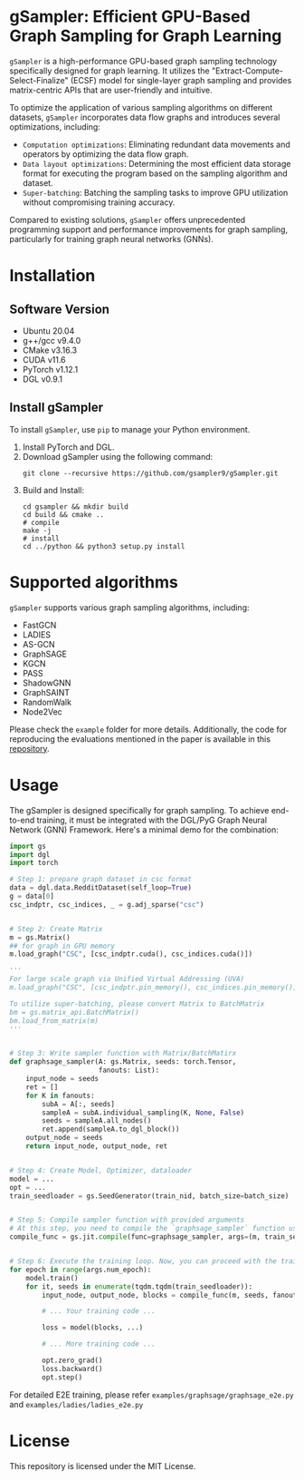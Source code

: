 # gSampler: Efficient GPU-Based Graph Sampling for Graph Learning

`gSampler` is a high-performance GPU-based graph sampling technology specifically designed for graph learning. It utilizes the "Extract-Compute-Select-Finalize" (ECSF) model for single-layer graph sampling and provides matrix-centric APIs that are user-friendly and intuitive.

To optimize the application of various sampling algorithms on different datasets, `gSampler` incorporates data flow graphs and introduces several optimizations, including:

* `Computation optimizations`: Eliminating redundant data movements and operators by optimizing the data flow graph.
* `Data layout optimizations`: Determining the most efficient data storage format for executing the program based on the sampling algorithm and dataset.
* `Super-batching`: Batching the sampling tasks to improve GPU utilization without compromising training accuracy.

Compared to existing solutions, `gSampler` offers unprecedented programming support and performance improvements for graph sampling, particularly for training graph neural networks (GNNs).

# Installation

## Software Version
* Ubuntu 20.04
* g++/gcc v9.4.0
* CMake v3.16.3
* CUDA v11.6
* PyTorch v1.12.1
* DGL v0.9.1

## Install gSampler

To install `gSampler`, use `pip` to manage your Python environment.

1. Install PyTorch and DGL.
2. Download gSampler using the following command:
   ```shell
   git clone --recursive https://github.com/gsampler9/gSampler.git
   ```
3. Build and Install:
   ```shell
   cd gsampler && mkdir build
   cd build && cmake ..
   # compile
   make -j
   # install
   cd ../python && python3 setup.py install
   ```

# Supported algorithms
`gSampler` supports various graph sampling algorithms, including:

* FastGCN
* LADIES
* AS-GCN
* GraphSAGE
* KGCN
* PASS
* ShadowGNN
* GraphSAINT
* RandomWalk
* Node2Vec

Please check the `example` folder for more details. Additionally, the code for reproducing the evaluations mentioned in the paper is available in this [repository](https://github.com/gpzlx1/gsampler-artifact-evaluation).

# Usage

The gSampler is designed specifically for graph sampling. To achieve end-to-end training, it must be integrated with the DGL/PyG Graph Neural Network (GNN) Framework. Here's a minimal demo for the combination:

```python
import gs
import dgl
import torch

# Step 1: prepare graph dataset in csc format
data = dgl.data.RedditDataset(self_loop=True)
g = data[0]
csc_indptr, csc_indices, _ = g.adj_sparse("csc")


# Step 2: Create Matrix
m = gs.Matrix()
## for graph in GPU memory
m.load_graph("CSC", [csc_indptr.cuda(), csc_indices.cuda()])

'''
For large scale graph via Unified Virtual Addressing (UVA)
m.load_graph("CSC", [csc_indptr.pin_memory(), csc_indices.pin_memory()])

To utilize super-batching, please convert Matrix to BatchMatrix
bm = gs.matrix_api.BatchMatrix()
bm.load_from_matrix(m)
'''


# Step 3: Write sampler function with Matrix/BatchMatirx
def graphsage_sampler(A: gs.Matrix, seeds: torch.Tensor,
                      fanouts: List):
    input_node = seeds
    ret = []
    for K in fanouts:
        subA = A[:, seeds]
        sampleA = subA.individual_sampling(K, None, False)
        seeds = sampleA.all_nodes()
        ret.append(sampleA.to_dgl_block())
    output_node = seeds
    return input_node, output_node, ret


# Step 4: Create Model, Optimizer, dataloader
model = ...
opt = ...
train_seedloader = gs.SeedGenerator(train_nid, batch_size=batch_size)


# Step 5: Compile sampler function with provided arguments
# At this step, you need to compile the `graphsage_sampler` function using the given arguments. Ensure to use constants for Matrix, List, Integer, and Float, but not for tensors.
compile_func = gs.jit.compile(func=graphsage_sampler, args=(m, train_seedloader.data[:batch_size], fanouts))


# Step 6: Execute the training loop. Now, you can proceed with the training loop:
for epoch in range(args.num_epoch):
    model.train()
    for it, seeds in enumerate(tqdm.tqdm(train_seedloader)):
        input_node, output_node, blocks = compile_func(m, seeds, fanouts)

        # ... Your training code ...

        loss = model(blocks, ...)

        # ... More training code ...

        opt.zero_grad()
        loss.backward()
        opt.step()
```

For detailed E2E training, please refer `examples/graphsage/graphsage_e2e.py` and `examples/ladies/ladies_e2e.py`


# License

This repository is licensed under the MIT License.